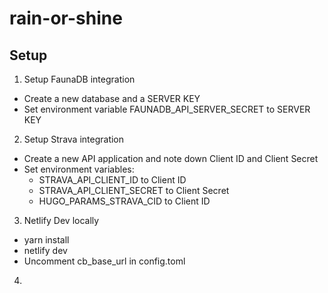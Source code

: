# rain-or-shine

## Setup

1. Setup FaunaDB integration
  - Create a new database and a SERVER KEY
  - Set environment variable FAUNADB_API_SERVER_SECRET to SERVER KEY

2. Setup Strava integration
  - Create a new API application and note down Client ID and Client Secret
  - Set environment variables:
    - STRAVA_API_CLIENT_ID to Client ID
    - STRAVA_API_CLIENT_SECRET to Client Secret
    - HUGO_PARAMS_STRAVA_CID to Client ID


3. Netlify Dev locally
  - yarn install
  - netlify dev
  - Uncomment cb_base_url in config.toml

4.

